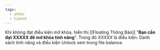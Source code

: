 ```yaml
---
tags:
  - other
  - tiennt
---
```

Khi không đạt điều kiện mở khóa, hiển thị [[Floating Thông Báo]] "**Bạn cần đạt XXXXX để mở khóa tính năng**".
Trong đó *XXXXX* là điều kiện.
Danh sách tính năng và điều kiện Unlock xem trong file balance.